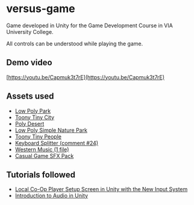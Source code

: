 # versus-game
Game developed in Unity for the Game Development Course in VIA University College.

All controls can be understood while playing the game.

## Demo video
[https://youtu.be/Capmuk3t7rE](https://youtu.be/Capmuk3t7rE)

## Assets used
+ [Low Poly Park](https://assetstore.unity.com/packages/3d/environments/low-poly-park-154815#description)
+ [Toony Tiny City](https://assetstore.unity.com/packages/3d/environments/urban/toony-tiny-city-demo-176087#publisher)
+ [Poly Desert](https://assetstore.unity.com/packages/3d/environments/landscapes/polydesert-107196#publisher)
+ [Low Poly Simple Nature Park](https://assetstore.unity.com/packages/3d/environments/landscapes/low-poly-simple-nature-pack-162153#publisher)
+ [Toony Tiny People](https://assetstore.unity.com/packages/3d/characters/toony-tiny-people-demo-113188#description)
+ [Keyboard Splitter (comment #24)](https://forum.unity.com/threads/keyboard-splitter-local-multiplayer-keyboard.874135/)
+ [Western Music (1 file)](https://assetstore.unity.com/packages/audio/sound-fx/western-audio-music-67788#description)
+ [Casual Game SFX Pack](https://assetstore.unity.com/packages/audio/sound-fx/free-casual-game-sfx-pack-54116#publisher)

## Tutorials followed
+ [Local Co-Op Player Setup Screen in Unity with the New Input System](https://www.youtube.com/watch?v=_5pOiYHJgl0)
+ [Introduction to Audio in Unity](https://www.youtube.com/watch?v=6OT43pvUyfY)
